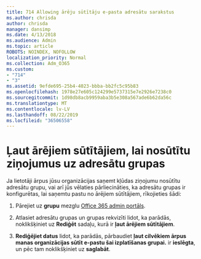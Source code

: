```yaml
---
title: 714 Allowing ārēju sūtītāju e-pasta adresātu sarakstus
ms.author: chrisda
author: chrisda
manager: dansimp
ms.date: 4/13/2018
ms.audience: Admin
ms.topic: article
ROBOTS: NOINDEX, NOFOLLOW
localization_priority: Normal
ms.collection: Adm_O365
ms.custom:
- "714"
- "3"
ms.assetid: 9efde695-25b4-4023-bbba-bb2fc5c95b83
ms.openlocfilehash: 1978e27e605c124299e5737315e7e2926e7238c0
ms.sourcegitcommit: 1d98db8acb9959aba3b5e308a567ade6b62da56c
ms.translationtype: MT
ms.contentlocale: lv-LV
ms.lasthandoff: 08/22/2019
ms.locfileid: "36506558"
---
```

# <a name="allow-external-senders-to-send-messages-to-distribution-groups"></a>Ļaut ārējiem sūtītājiem, lai nosūtītu ziņojumus uz adresātu grupas

Ja lietotāji ārpus jūsu organizācijas saņemt kļūdas ziņojumu nosūtītu adresātu grupu, vai arī jūs vēlaties pārliecināties, ka adresātu grupas ir konfigurētas, lai saņemtu pastu no ārējiem sūtītājiem, rīkojieties šādi:

1. Pārejiet uz **grupu** mezglu [Office 365 admin portāls](https://portal.office.com/adminportal/home#/groups).

2. Atlasiet adresātu grupas un grupas rekvizīti lidot, ka parādās, noklikšķiniet uz **Rediģēt** sadaļu, kurā ir **ļaut ārējiem sūtītājiem**.

3. **Rediģējiet datus** lidot, ka parādās, pārbaudiet **ļaut cilvēkiem ārpus manas organizācijas sūtīt e-pastu šai izplatīšanas grupai.** ir **ieslēgta**, un pēc tam noklikšķiniet uz **saglabāt**.
